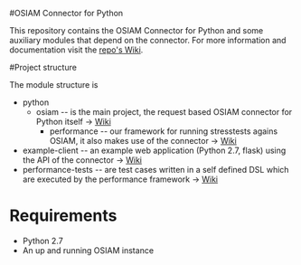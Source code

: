 #OSIAM Connector for Python

This repository contains the OSIAM Connector for Python and some auxiliary modules that depend on the connector. For more information and documentation visit the [repo's Wiki](https://github.com/osiam/connector4python/wiki).

#Project structure

The module structure is

* python 
    * osiam -- is the main project, the request based OSIAM connector for Python itself -> [Wiki](https://github.com/osiam/connector4python/wiki#osiam-connector-for-python)
        * performance -- our framework for running stresstests agains OSIAM, it also makes use of the connector -> [Wiki](https://github.com/osiam/connector4python/wiki#performance-test-framework-and-tests-for-osiam)
* example-client -- an example web application (Python 2.7, flask) using the API of the connector -> [Wiki](https://github.com/osiam/connector4python/wiki#sample-client-for-osiam)
* performance-tests -- are test cases written in a self defined DSL which are executed by the performance framework -> [Wiki](https://github.com/osiam/connector4python/wiki#performance-test-framework-and-tests-for-osiam)

# Requirements

* Python 2.7
* An up and running OSIAM instance
